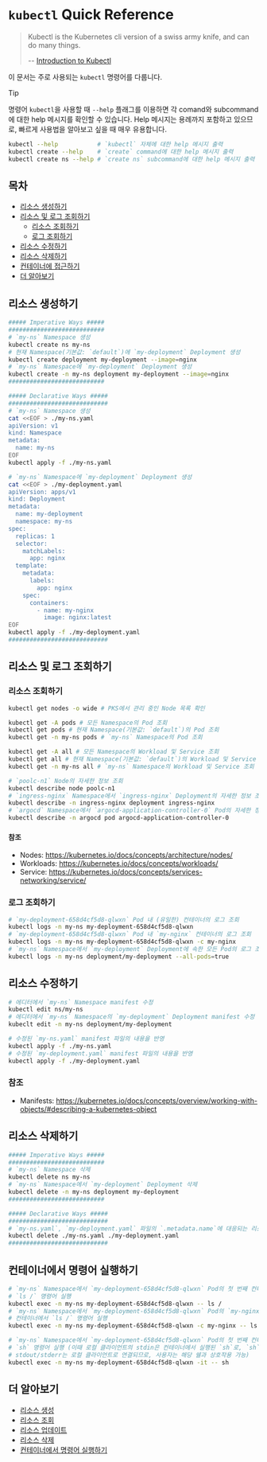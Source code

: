 # `kubectl` Quick Reference

> Kubectl is the Kubernetes cli version of a swiss army knife, and can do many things.
>
> -- [Introduction to Kubectl](https://kubectl.docs.kubernetes.io/guides/introduction/kubectl/)

이 문서는 주로 사용되는 `kubectl` 명령어를 다룹니다.

> [!TIP]
> 명령어 `kubectl`을 사용할 때 `--help` 플래그를 이용하면 각 comand와 subcommand에 대한 help 메시지를
> 확인할 수 있습니다. Help 메시지는 용례까지 포함하고 있으므로, 빠르게 사용법을 알아보고 싶을 때 매우 유용합니다.
>
> ```bash
> kubectl --help           # `kubectl` 자체에 대한 help 메시지 출력
> kubectl create --help    # `create` command에 대한 help 메시지 출력
> kubectl create ns --help # `create ns` subcommand에 대한 help 메시지 출력
> ```

## 목차

- [리소스 생성하기](#리소스-생성하기)
- [리소스 및 로그 조회하기](#리소스-및-로그-조회하기)
  - [리소스 조회하기](#리소스-조회하기)
  - [로그 조회하기](#로그-조회하기)
- [리소스 수정하기](#리소스-수정하기)
- [리소스 삭제하기](#리소스-삭제하기)
- [컨테이너에 접근하기](#컨테이너에-접근하기)
- [더 알아보기](#더-알아보기)

## 리소스 생성하기

```bash
##### Imperative Ways #####
###########################
# `my-ns` Namespace 생성
kubectl create ns my-ns
# 현재 Namespace(기본값: `default`)에 `my-deployment` Deployment 생성
kubectl create deployment my-deployment --image=nginx
# `my-ns` Namespace에 `my-deployment` Deployment 생성
kubectl create -n my-ns deployment my-deployment --image=nginx
###########################

##### Declarative Ways #####
############################
# `my-ns` Namespace 생성
cat <<EOF > ./my-ns.yaml
apiVersion: v1
kind: Namespace
metadata:
  name: my-ns
EOF
kubectl apply -f ./my-ns.yaml

# `my-ns` Namespace에 `my-deployment` Deployment 생성
cat <<EOF > ./my-deployment.yaml
apiVersion: apps/v1
kind: Deployment
metadata:
  name: my-deployment
  namespace: my-ns
spec:
  replicas: 1
  selector:
    matchLabels:
      app: nginx
  template:
    metadata:
      labels:
        app: nginx
    spec:
      containers:
        - name: my-nginx
          image: nginx:latest
EOF
kubectl apply -f ./my-deployment.yaml
############################
```

## 리소스 및 로그 조회하기

### 리소스 조회하기

```bash
kubectl get nodes -o wide # PKS에서 관리 중인 Node 목록 확인

kubectl get -A pods # 모든 Namespace의 Pod 조회
kubectl get pods # 현재 Namespace(기본값: `default`)의 Pod 조회
kubectl get -n my-ns pods # `my-ns` Namespace의 Pod 조회

kubectl get -A all # 모든 Namespace의 Workload 및 Service 조회
kubectl get all # 현재 Namespace(기본값: `default`)의 Workload 및 Service 조회
kubectl get -n my-ns all # `my-ns` Namespace의 Workload 및 Service 조회

# `poolc-n1` Node의 자세한 정보 조회
kubectl describe node poolc-n1
# `ingress-nginx` Namespace에서 `ingress-nginx` Deployment의 자세한 정보 조회
kubectl describe -n ingress-nginx deployment ingress-nginx
# `argocd` Namespace에서 `argocd-application-controller-0` Pod의 자세한 정보 조회
kubectl describe -n argocd pod argocd-application-controller-0
```

#### 참조

- Nodes: https://kubernetes.io/docs/concepts/architecture/nodes/
- Workloads: https://kubernetes.io/docs/concepts/workloads/
- Service: https://kubernetes.io/docs/concepts/services-networking/service/

### 로그 조회하기

```bash
# `my-deployment-658d4cf5d8-qlwxn` Pod 내 (유일한) 컨테이너의 로그 조회
kubectl logs -n my-ns my-deployment-658d4cf5d8-qlwxn
# `my-deployment-658d4cf5d8-qlwxn` Pod 내 `my-nginx` 컨테이너의 로그 조회
kubectl logs -n my-ns my-deployment-658d4cf5d8-qlwxn -c my-nginx
# `my-ns` Namespace에서 `my-deployment` Deployment에 속한 모든 Pod의 로그 조회
kubectl logs -n my-ns deployment/my-deployment --all-pods=true
```

## 리소스 수정하기

```bash
# 에디터에서 `my-ns` Namespace manifest 수정
kubectl edit ns/my-ns
# 에디터에서 `my-ns` Namespace의 `my-deployment` Deployment manifest 수정
kubeclt edit -n my-ns deployment/my-deployment

# 수정된 `my-ns.yaml` manifest 파일의 내용을 반영
kubectl apply -f ./my-ns.yaml
# 수정된 `my-deployment.yaml` manifest 파일의 내용을 반영
kubectl apply -f ./my-deployment.yaml
```

### 참조

- Manifests: https://kubernetes.io/docs/concepts/overview/working-with-objects/#describing-a-kubernetes-object

## 리소스 삭제하기

```bash
##### Imperative Ways #####
###########################
# `my-ns` Namespace 삭제
kubectl delete ns my-ns
# `my-ns` Namespace에서 `my-deployment` Deployment 삭제
kubectl delete -n my-ns deployment my-deployment
###########################

##### Declarative Ways #####
############################
# `my-ns.yaml`, `my-deployment.yaml` 파일의 `.metadata.name`에 대응되는 리소스 삭제
kubectl delete ./my-ns.yaml ./my-deployment.yaml
############################
```

## 컨테이너에서 명령어 실행하기

```bash
# `my-ns` Namespace에서 `my-deployment-658d4cf5d8-qlwxn` Pod의 첫 번째 컨테이너에서
# `ls /` 명령어 실행
kubectl exec -n my-ns my-deployment-658d4cf5d8-qlwxn -- ls /
# `my-ns` Namespace에서 `my-deployment-658d4cf5d8-qlwxn` Pod의 `my-nginx`
# 컨테이너에서 `ls /` 명령어 실행
kubectl exec -n my-ns my-deployment-658d4cf5d8-qlwxn -c my-nginx -- ls /

# `my-ns` Namespace에서 `my-deployment-658d4cf5d8-qlwxn` Pod의 첫 번째 컨테이너에서
# `sh` 명령어 실행 (이때 로컬 클라이언트의 stdin은 컨테이너에서 실행된 `sh`로, `sh`의
# stdout/stderr는 로컬 클라이언트로 연결되므로, 사용자는 해당 쉘과 상호작용 가능)
kubectl exec -n my-ns my-deployment-658d4cf5d8-qlwxn -it -- sh
```

## 더 알아보기

- [리소스 생성](https://kubernetes.io/docs/reference/kubectl/quick-reference/#creating-objects)
- [리소스 조회](https://kubernetes.io/docs/reference/kubectl/quick-reference/#viewing-and-finding-resources)
- [리소스 업데이트](https://kubernetes.io/docs/reference/kubectl/quick-reference/#editing-resources)
- [리소스 삭제](https://kubernetes.io/docs/reference/kubectl/quick-reference/#deleting-resources)
- [컨테이너에서 명령어 실행하기](https://kubernetes.io/docs/reference/kubectl/quick-reference/#interacting-with-running-pods)
